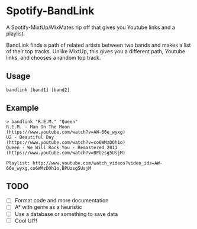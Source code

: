 # Spotify-BandLink
A Spotify-MixtUp/MixMates rip off that gives you Youtube links and a playlist.

BandLink finds a path of related artists between two bands and makes a list of their top tracks. Unlike MixtUp, this gives you a different path, Youtube links, and chooses a random top track.

## Usage
```
bandlink [band1] [band2]
```

## Example
```
> bandlink "R.E.M." "Queen"
R.E.M. - Man On The Moon
(https://www.youtube.com/watch?v=AW-66e_wyxg)
U2 - Beautiful Day
(https://www.youtube.com/watch?v=co6WMzDOh1o)
Queen - We Will Rock You - Remastered 2011
(https://www.youtube.com/watch?v=BPUzsg5UsjM)

Playlist: http://www.youtube.com/watch_videos?video_ids=AW-66e_wyxg,co6WMzDOh1o,BPUzsg5UsjM
```

## TODO
- [ ] Format code and more documentation
- [ ] A* with genre as a heuristic
- [ ] Use a database or something to save data
- [ ] Cool UI?!
